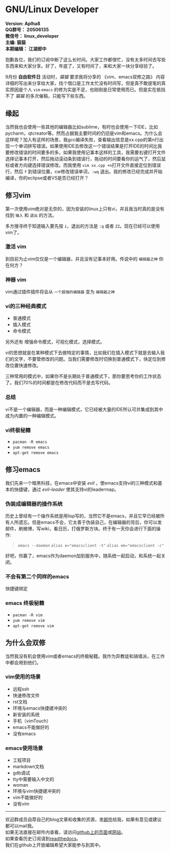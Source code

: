 <link rel="stylesheet" href="http://docs.cnsworder.com/styles/monokai_sublime.css" />
<script type="text/javascript" src="http://docs.cnsworder.com/highlight.pack.js"></script>
<script type="text/javascript">
    hljs.initHighlightingOnLoad();
</script>

GNU/Linux Developer
==============================================================  

**Version: Aplha8**  
**QQ群号： 20506135**  
**微信号： linux_developer**  
**主编: 猫猫**  
**本期编辑： 江湖郎中**  

抱歉各位，我们的订阅中断了这么长时间。大家工作都很忙，没有太多时间去写些东西来和大家分享。好了，年底了，又有时间了，来和大家一块分享经验了。

9月份 **自由软件日** 活动时，*猫猫* 要求我将分享的 《vim、emacs双修之路》 内容详细的写出来分享给大家，找个借口是工作太忙没有时间写，但是真不敢提笔的真实原因是个人 `vim` `emacs` 的修为实是不足，也刚刚是日常使用而已。但是实在抵挡不了 *猫猫* 的多次催稿，只能写下些东西。

缘起
-----------
当然我也会使用一些其他的编辑器比如sublime，有时也会使用一下IDE，比如pycharm，qtcreator等。然而占据我主要时间的仍旧是vim和emacs。为什么会这样呢？加入有这样的场景，我gcc编译失败，查看输出信息是xx.cpp的第n行出现一个单词拼写错误。如果使用IDE去修改这一个错误结果是打开IDE的时间比我要修改错误的时间要多的多。如果我使用记事本这样的工具，我需要右键打开文件选择记事本打开，然后拖动滚动条到错误行，拖动的时间要看你的运气了，然后鼠标或者方向键选择错误修改。而我使用 `vim xx.cpp +n`打开文件直接定位到错误行，然后 `f` 到错误位置，cw修改错误单词，`:wq` 退出。我的修改已经完成并开始编译，你的eclipse或者VS是否已经打开？


修习vim
------------
第一次使用vim绝对是无奈的，因为安装的linux上只有vi，并且我当时真的是没有找到 `输入` 和 `退出` 的方法。  

多方搜寻终于知道输入要先按 `i`，退出的方法是 `:q` 或者 `ZZ`。现在已经可以使用vim了。

### 激活 vim
到目前为止vim仅仅是一个编辑器，并且没有记事本好用。传说中的 `编辑器之神` 你在何方？

### 神器 vim
vim通过插件插件将会从 `一个超强的编辑器` 变为 `编辑器之神`

### vi的三种经典模式

+ 普通模式
+ 插入模式
+ 命令模式

另外还有 增强命令模式，可视化模式，选择模式。

vi的思想就是在某种模式下去做特定的事情，比如我们在插入模式下就是去输入我们的文字，不要管修改的问题。当我们需要修改时切换到普通模式下，快定位到修改位置快速修改。

三种常用的模式中，如果你不是长期处于普通模式下，那你要思考你的工作状态了。我们70%的时间都是在修改代码而不是去写代码。

### 总结
vi不是一个编辑器，而是一种编辑模式，它已经被大量的IDE所认可并集成到其中成为内置的一种编辑模式。
### vi终极秘籍

+ `pacman -R emacs`
+ `yum remove emacs`
+ `apt-get remove emacs`

修习emacs
--------------
我们先来一个暗黑科技，在emacs中安装 *evil* ，使emacs支持vi的三种模式和基本的快捷键，通过 *evil-leader* 使其支持vi的leadermap。

### 伪装成编辑器的操作系统
历史上曾经有一个操作系统是用lisp写的，当然它不是emacs，并且它早已经被所有人所遗忘。但是emacs不会，它太善于伪装自己，在编辑器的背后，你可以发邮件，刷微博，写wiki，看日历，打俄罗斯方块。终于有一天你会进行下面的操作:

> `emacs --daemon`
> `alias e="emacsclient -t"`
> `alias em="emacsclient -c"`

好吧，你赢了，emacs作为daemon加到服务中，随系统一起启动，和系统一起关闭。

### 不会有第二个同样的emacs
快捷键绑定

### emacs 终极秘籍

+ `pacman -R vim`
+ `yum remove vim`
+ `apt-get remove vim`

为什么会双修
----------------
当然我没有机会使用vim或者emacs的终极秘籍。我作为异教徒和骑墙派，在工作中都会用到他们。

### vim使用的场景

+ 远程ssh
+ 快速修改文件
+ rst文档
+ 环境与emacs快捷键冲突的
+ 新安装的系统
+ 手机（vimTouch）
+ emacs不能做好的
+ 没有emacs

### emacs使用场景

+ 工程项目
+ markdown文档
+ gdb调试
+ tty中需要输入中文的
+ woman
+ 环境与vim快捷键冲突的
+ vim不能做好的
+ 没有vim

- - -
欢迎群成员自荐自己的blog文章和收集的资源，发[邮件](mailto:cnsworder@gmail.com)给我，如果有意见或建议都可以mail我。  
如果无法直接在邮件内查看，请访问[github上的页面](https://github.com/cnsworder/publication/blob/master/alpha8.md)或[网站](http://ssh.cnsworder.com/alpha8.html)。  
如果查看历史订阅请到[readthedocs](http://linux.readthedocs.org/zh_CN/latest/)。  
我们在github上开放编辑希望大家能参与到其中。

